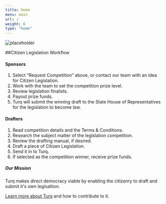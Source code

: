 ```yaml
---
title: Home
menu: main
url: /
weight: 6
type: "home"
---
```


![placeholder](/images/loop-labels-path.svg)

##Citizen Legislation Workflow



#### Sponsors

1. Select “Request Competition” above, or contact our team with an idea for Citizen Legislation.
2. Work with the team to set the competition prize level.
3. Review legislation finalists.
4. Payout prize funds.
5. Turq will submit the winning draft to the State House of Representatives for the legislation to become law.

#### Drafters

1. Read competition details and the Terms & Conditions.
2. Research the subject matter of the legislation competition.
3. Review the drafting manual, if desired.
4. Draft a piece of Citizen Legislation.
5. Send it in to Turq.
6. If selected as the competition winner, receive prize funds.

##### Our Mission ####
Turq makes direct democracy viable by enabling the citizenry to draft and submit it's own legisaltion.

[Learn more about Turq](/about) and how to contribute to it.
